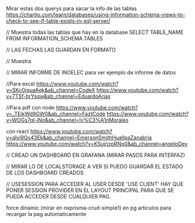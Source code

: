 Mirar estas dos querys para sacar la info de las tablas 
https://chartio.com/learn/databases/using-information-schema-views-to-check-to-see-if-table-exists-in-sql-server/

// Muestra todas las tablas que hay en la database
SELECT
  	TABLE_NAME
FROM
  	INFORMATION_SCHEMA.TABLES

// LAS FECHAS LAS GUARDAN EN FORMATO

// Muestra 

// MIRAR INFORME DE INOELEC para ver ejemplo de informe de datos

//Para excel
https://www.youtube.com/watch?v=SKc0iquaAqk&ab_channel=CodeX
https://www.youtube.com/watch?v=7TSf-brYsqw&ab_channel=EduardoArias

//Para pdf
con node
https://www.youtube.com/watch?v=_TEikWd9GW0&ab_channel=FaztCode
https://www.youtube.com/watch?v=WOGs7qI-iNo&ab_channel=Iv%C3%A1nMorales

con react
https://www.youtube.com/watch?v=aIvj9Qv43Ek&ab_channel=EmersonSmithHuallpaZanabria
https://www.youtube.com/watch?v=KSujnzpRNq0&ab_channel=angeloDev

// CREAD UN DASHBOARD EN GRAFANA (MIRAR PASOS PARA INTERFAZ)


// MIRAR LO DE LOCALSTORAGE A VER SI PUEDO GUARDAR EL ESTADO DE LOS DASHBOARD CREADOS


// USESESSION PARA ACCEDER AL USER DESDE 'USE CLIENT'
HAY QUE PONER SESSION PROVIDER EN EL LAYOUT PRINCIPAL PARA QUE SE PUEDA ACCEDER DESDE CUALQUIER PAG.

force dinamic (mirar en nxprisma-crud-simple1) en pg articulos para recargar la pag automaticamente